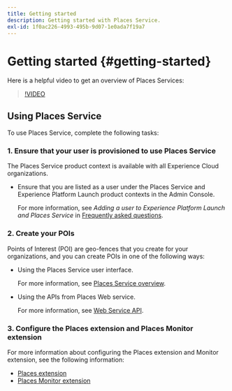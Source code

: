 ```yaml
---
title: Getting started
description: Getting started with Places Service.
exl-id: 1f0ac226-4993-495b-9d07-1e0ada7f19a7
---
```

# Getting started {#getting-started}

Here is a helpful video to get an overview of Places Services:

<!--
Test of different youtube link for exl
-->

>[!VIDEO](https://video.tv.adobe.com/v/41647)
 
## Using Places Service

To use Places Service, complete the following tasks: 
 
### 1. Ensure that your user is provisioned to use Places Service
 
The Places Service product context is available with all Experience Cloud organizations. 
 
* Ensure that you are listed as a user under the Places Service and Experience Platform Launch product contexts in the Admin Console.  
 
   For more information, see *Adding a user to Experience Platform Launch and Places Service* in [Frequently asked questions](/help/places-gain-access.md).
 
  
### 2. Create your POIs
 
Points of Interest (POI) are geo-fences that you create for your organizations, and you can create POIs in one of the following ways:

* Using the Places Service user interface. 

  For more information, see [Places Service overview](/help/poi-mgmt-ui/poi-mgmt-ui-overview.md). 

* Using the APIs from Places Web service. 

  For more information, see [Web Service API](/help/web-service-api/places-web-services.md).


### 3. Configure the Places extension and Places Monitor extension

For more information about configuring the Places extension and Monitor extension, see the following information:

* [Places extension](/help/places-ext-aep-sdks/places-extension/places-extension.md)
* [Places Monitor extension](/help/places-ext-aep-sdks/places-monitor-extension/places-monitor-extension.md)
